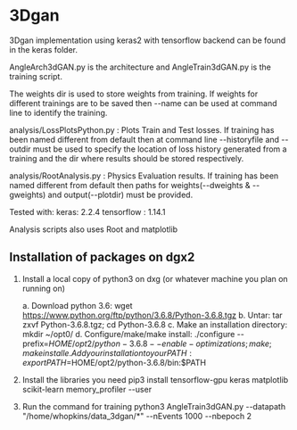 # 3Dgan
3Dgan implementation using keras2 with tensorflow backend can be found in the keras folder. 

AngleArch3dGAN.py is the architecture and AngleTrain3dGAN.py is the training script. 

The weights dir is used to store weights from training. If weights for different trainings are to be saved then --name can be used at command line to identify the training.

analysis/LossPlotsPython.py : Plots Train and Test losses. If training has been named different from default then at command line --historyfile and --outdir must be used to specify the location of loss history generated from a training and the dir where results should be stored respectively.

analysis/RootAnalysis.py : Physics Evaluation results. If training has been named different from default then paths for weights(--dweights & --gweights) and output(--plotdir) must be provided.

Tested with:
keras: 2.2.4
tensorflow : 1.14.1

Analysis scripts also uses Root and matplotlib

## Installation of packages on dgx2

1. Install a local copy of python3 on dxg (or whatever machine you plan on running on)

   a. Download python 3.6: wget https://www.python.org/ftp/python/3.6.8/Python-3.6.8.tgz
   b. Untar: tar zxvf Python-3.6.8.tgz; cd Python-3.6.8
   c. Make an installation directory: mkdir ~/opt0/
   d. Configure/make/make install: ./configure --prefix=$HOME/opt2/python-3.6.8 --enable-optimizations; make; make install
   e. Add your installation to your PATH: export PATH=$HOME/opt2/python-3.6.8/bin:$PATH

2. Install the libraries you need
   pip3 install tensorflow-gpu keras matplotlib scikit-learn memory_profiler --user

3. Run the command for training
   python3 AngleTrain3dGAN.py --datapath "/home/whopkins/data_3dgan/*" --nEvents 1000 --nbepoch 2